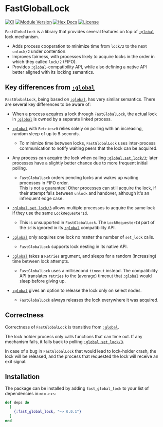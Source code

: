 # FastGlobalLock

[![CI](https://github.com/kzemek/fast_global_lock/actions/workflows/ci.yml/badge.svg)](https://github.com/kzemek/fast_global_lock/actions/workflows/ci.yml)
[![Module Version](https://img.shields.io/hexpm/v/fast_global_lock.svg)](https://hex.pm/packages/fast_global_lock)
[![Hex Docs](https://img.shields.io/badge/hex-docs-lightgreen.svg)](https://hexdocs.pm/fast_global_lock/)
[![License](https://img.shields.io/hexpm/l/fast_global_lock.svg)](https://github.com/kzemek/fast_global_lock/blob/master/LICENSE)

`FastGlobalLock` is a library that provides several features on top of [`:global`] lock mechanism.

- Adds process cooperation to minimize time from `lock/2` to the next `unlock/2` under contention.
- Improves fairness, with processes likely to acquire locks in the order in which they called `lock/2` (FIFO).
- Provides [`:global`]-compatibility API, while also defining a native API better aligned with its locking semantics.

## Key differences from [`:global`]

`FastGlobalLock`, being based on [`:global`], has very similar semantics.
There are several key differences to be aware of:

- When a process acquires a lock through `FastGlobalLock`, the actual lock in [`:global`] is owned by a separate linked process.

- [`:global`] with `Retries>0` relies solely on polling with an increasing, random sleep of up to 8 seconds.

  - To minimize time between locks, `FastGlobalLock` uses inter-process communication to notify waiting peers that the lock can be acquired.

- Any process can acquire the lock when calling [`:global.set_lock/3`]; later processes have a slightly better chance due to more frequent initial polling.

  - `FastGlobalLock` orders pending locks and wakes up waiting processes in FIFO order.  
    This is not a guarantee!
    Other processes can still acquire the lock, if their attempt falls between `unlock` and handover, although it's an infrequent edge case.

- [`:global.set_lock/3`] allows multiple processes to acquire the same lock if they use the same `LockRequesterId`.

  - This is unsupported in `FastGlobalLock`.
    The `LockRequesterId` part of the `id` is ignored in its [`:global`] compatibility API.

- [`:global`] only acquires one lock no matter the number of `set_lock` calls.

  - `FastGlobalLock` supports lock nesting in its native API.

- [`:global`] takes a `Retries` argument, and sleeps for a random (increasing) time between lock attempts.

  - `FastGlobalLock` uses a millisecond `timeout` instead.
    The compatibility API translates `retries` to the (average) timeout that [`:global`] would sleep before giving up.

- [`:global`] gives an option to release the lock only on select nodes.
  - `FastGlobalLock` always releases the lock everywhere it was acquired.

## Correctness

Correctness of `FastGlobalLock` is transitive from [`:global`].

The lock holder process only calls functions that can time out.
If any mechanism fails, it falls back to polling [`:global.set_lock/3`].

In case of a bug in `FastGlobalLock` that would lead to lock-holder crash, the lock will be released, and the process that requested the lock will receive an exit signal.

## Installation

The package can be installed by adding `fast_global_lock` to your list of dependencies in `mix.exs`:

```elixir
def deps do
  [
    {:fast_global_lock, "~> 0.0.1"}
  ]
end
```

[`:global`]: https://www.erlang.org/doc/apps/kernel/global.html
[`:global.set_lock/3`]: https://www.erlang.org/doc/apps/kernel/global.html#set_lock/3
